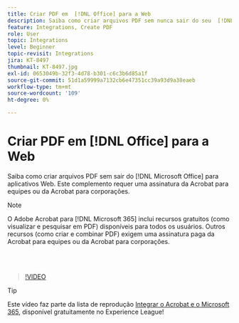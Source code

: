 ```yaml
---
title: Criar PDF em  [!DNL Office] para a Web
description: Saiba como criar arquivos PDF sem nunca sair do seu  [!DNL Microsoft Office] aplicativo para aplicativos Web
feature: Integrations, Create PDF
role: User
topic: Integrations
level: Beginner
topic-revisit: Integrations
jira: KT-8497
thumbnail: KT-8497.jpg
exl-id: 0653049b-32f3-4d78-b301-c6c3b6d85a1f
source-git-commit: 51d1a59999a7132cb6e47351cc39a93d9a38eaeb
workflow-type: tm+mt
source-wordcount: '109'
ht-degree: 0%

---
```


# Criar PDF em [!DNL Office] para a Web

Saiba como criar arquivos PDF sem sair do [!DNL Microsoft Office] para aplicativos Web. Este complemento requer uma assinatura da Acrobat para equipes ou da Acrobat para corporações.

>[!NOTE]
>
>O Adobe Acrobat para [!DNL Microsoft 365] inclui recursos gratuitos (como visualizar e pesquisar em PDF) disponíveis para todos os usuários. Outros recursos (como criar e combinar PDF) exigem uma assinatura paga da Acrobat para equipes ou da Acrobat para corporações.

<br> 

>[!VIDEO](https://video.tv.adobe.com/v/337482?quality=12&learn=on&hidetitle=true)

>[!TIP]
>
>Este vídeo faz parte da lista de reprodução [Integrar o Acrobat e o Microsoft 365](https://experienceleague.adobe.com/en/playlists/acrobat-integrate-microsoft-365), disponível gratuitamente no Experience League!
